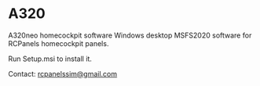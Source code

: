 # A320
A320neo homecockpit software
Windows desktop MSFS2020 software for RCPanels homecockpit panels.

Run Setup.msi to install it.

Contact: rcpanelssim@gmail.com
